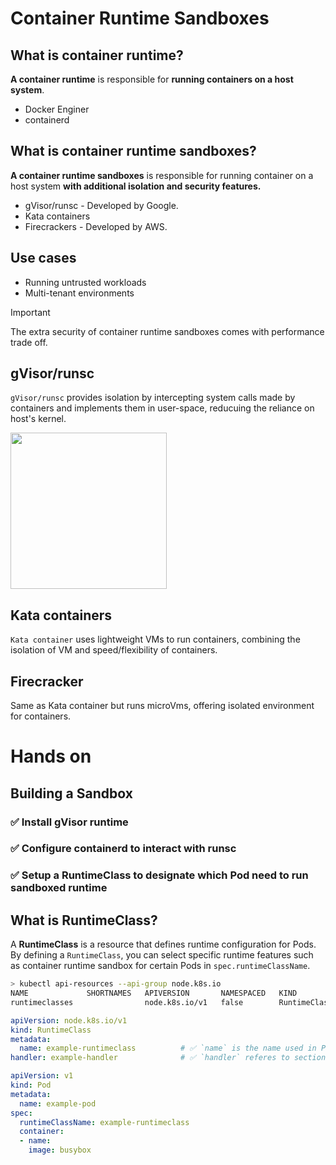 # Container Runtime Sandboxes

## What is container runtime?

**A container runtime** is responsible for **running containers on a host system**.
- Docker Enginer
- containerd

## What is container runtime sandboxes?

**A container runtime sandboxes** is responsible for running container on a host system **with additional isolation and security features.**
- gVisor/runsc - Developed by Google.
- Kata containers
- Firecrackers - Developed by AWS.

## Use cases
- Running untrusted workloads
- Multi-tenant environments 

>[!IMPORTANT]
>The extra security of container runtime sandboxes comes with performance trade off.

## gVisor/runsc

`gVisor/runsc` provides isolation by intercepting system calls made by containers and implements them in user-space, reducuing the reliance on host's kernel.

<img src='https://github.com/user-attachments/assets/a211e1d5-17a5-45ae-a329-462771881b79' height=250 />

## Kata containers

`Kata container` uses lightweight VMs to run containers, combining the isolation of VM and speed/flexibility of containers.

## Firecracker

Same as Kata container but runs microVms, offering isolated environment for containers.

# Hands on

## Building a Sandbox

### ✅ Install gVisor runtime

### ✅ Configure containerd to interact with runsc

### ✅ Setup a RuntimeClass to designate which Pod need to run sandboxed runtime

## What is RuntimeClass?

A **RuntimeClass** is a resource that defines runtime configuration for Pods. By defining a `RuntimeClass`, you can select specific runtime features such as container runtime sandbox for certain Pods in `spec.runtimeClassName`.

```sh
> kubectl api-resources --api-group node.k8s.io
NAME             SHORTNAMES   APIVERSION       NAMESPACED   KIND
runtimeclasses                node.k8s.io/v1   false        RuntimeClass
```

```yaml
apiVersion: node.k8s.io/v1
kind: RuntimeClass
metadata:
  name: example-runtimeclass          # ✅ `name` is the name used in Pods `spec.runtimeClassName` to apply this RuntimeClass to Pods.
handler: example-handler              # ✅ `handler` referes to section in `containerd` that configures runsc.
```

```yaml
apiVersion: v1
kind: Pod
metadata:
  name: example-pod
spec:
  runtimeClassName: example-runtimeclass
  container:
  - name:
    image: busybox
```
